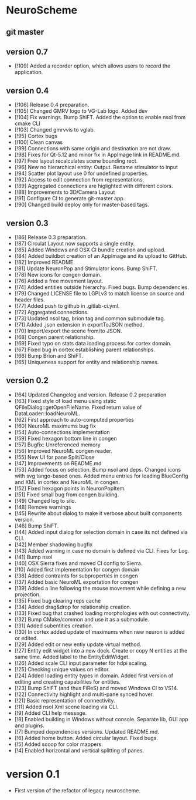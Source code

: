 # NeuroScheme

## git master

## version 0.7

* [!109] Added a recorder option, which allows users to record the application.

## version 0.4

* [!106] Release 0.4 preparation.
* [!105] Changed GMRV logo to VG-Lab logo. Added dev
* [!104] Fix warnings. Bump ShiFT. Added the option to enable nsol from cmake CLI
* [!103] Changed gmrvvis to vglab.
* [!95] Cortex bugs
* [!100] Clean canvas
* [!99] Connections with same origin and destination are not draw.
* [!98] Fixes for Qt-5.12 and minor fix in AppImage link in README.md.
* [!97] Free layout recalculates scene bounding rect.
* [!96] New no hierarchical entity: Output. Rename stimulator to input
* [!94] Scatter plot layout use 0 for undefined properties.
* [!92] Access to edit connection from representations.
* [!89] Aggregated connections are higlighted with different colors.
* [!88] Improvements to 3D/Camera Layout
* [!91] Configure CI to generate git-master app.
* [!90] Changed build deploy only for master-based tags.

## version 0.3

* [!86] Release 0.3 preparation.
* [!87] Circulat Layout now supports a single entity.
* [!85] Added Windows and OSX CI bundle creation and upload.
* [!84] Added buildbot creation of an AppImage and its upload to GitHub.
* [!82] Improved README.
* [!81] Update NeuronPop and Stimulator icons. Bump ShiFT.
* [!78] New icons for congen domain.
* [!76] Added a free movement layout.
* [!74] Added entities outside hierarchy. Fixed bugs. Bump dependencies.
* [!79] Changed LICENSE file to LGPLv3 to match license on source and header files.
* [!77] Added push to github in .gitlab-ci.yml.
* [!72] Aggregated connections.
* [!73] Updated nsol tag, brion tag and common submodule tag.
* [!71] Added .json extension in exportToJSON method.
* [!70] Import/export the scene from/to JSON.
* [!68] Congen parent relationship.
* [!69] Fixed typo on stats data loading process for cortex domain.
* [!67] Fixed bug in cortex establishing parent relationships.
* [!66] Bump Brion and ShiFT.
* [!65] Uniqueness support for entity and relationship names.

## version 0.2

* [!64] Updated Changelog and version. Release 0.2 preparation
* [!63] Fixed style of load menu using static QFileDialog::getOpenFileName. Fixed return value of DataLoader::loadNeuroML.
* [!62] First approach to auto-computed properties
* [!60] NeuroML maximums bug fix
* [!54] Auto-connections implementation
* [!59] Fixed hexagon bottom line in congen
* [!57] Bugfix: Unreferenced memory
* [!56] Improved NeuroML congen reader.
* [!55] New UI for pane Split/Close
* [!47] Improvements on README.md
* [!53] Added focus on selection. Bump nsol and deps. Changed icons with svg tango-based ones. Added menu entries for loading BlueConfig and XML in cortex and NeuroML in congen.
* [!52] Fixed hexagon points in NeuronPopItem.
* [!51] Fixed small bug from congen building.
* [!49] Changed log to silo.
* [!48] Remove warnings
* [!45] Rewrite about dialog to make it verbose about built components version.
* [!46] Bump ShiFT.
* [!44] Added input dialog for selection domain in case its not defined via CLI.
* [!42] Member shadowing bugfix
* [!43] Added warning in case no domain is defined via CLI. Fixes for Log.
* [!41] Bump nsol
* [!40] OSX Sierra fixes and moved CI config to Sierra.
* [!10] Added first implementation for congen domain
* [!38] Added contraints for subproperties in congen
* [!37] Added basic NeuroML exportation for congen
* [!39] Added a line following the mouse movement while defining a new projection.
* [!35] Fixed bug clearing reps cache
* [!34] Added drag&drop for relationship creation.
* [!33] Fixed bug that crashed loading morphologies with out connectivity.
* [!32] Bump CMake/common and use it as a submodule.
* [!31] Added subentities creation.
* [!30] In cortex added update of maximums when new neuron is added or edited.
* [!29] Added edit or new entiy update virtual method.
* [!27] Entity edit widget into a new dock. Create or copy N entities at the same time. Added label to the EntityEditWidget.
* [!26] Added scale CLI input parameter for hdpi scaling.
* [!25] Checking unique values on editor.
* [!24] Added loading entity types in domain. Added first version of editing and creating capabilities for entities.
* [!23] Bump ShiFT (and thus FiReS) and moved Windows CI to VS14.
* [!22] Connectivity highlight and multi-pane synced hover.
* [!21] Basic representation of connectivity.
* [!11] Added nsol Xml scene loading via CLI.
* [!9] Added CLI help message.
* [!8] Enabled building in Windows without console. Separate lib, GUI app and plugins.
* [!7] Bumped dependencies versions. Updated README.md.
* [!6] Added home button. Added circular layout. Fixed bugs.
* [!5] Added scoop for color mappers.
* [!4] Enabled horizontal and vertical splitting of panes.


# version 0.1

* First version of the refactor of legacy neuroscheme.
